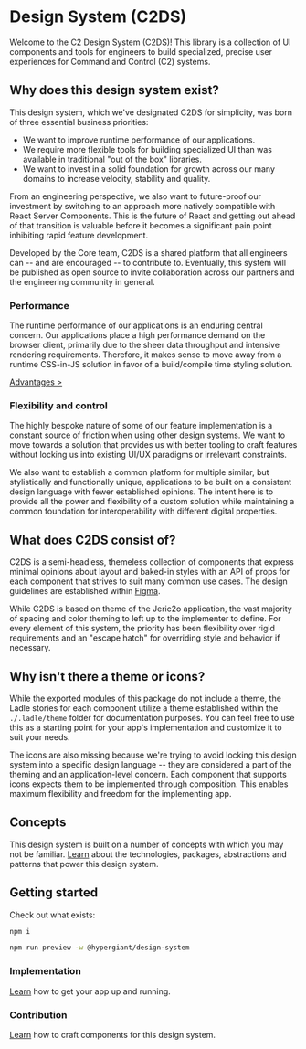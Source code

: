 # Design System (C2DS)

Welcome to the C2 Design System (C2DS)! This library is a collection of UI components and tools for engineers to build specialized, precise user experiences for Command and Control (C2) systems.

## Why does this design system exist?

This design system, which we've designated C2DS for simplicity, was born of three essential business priorities:

- We want to improve runtime performance of our applications.
- We require more flexible tools for building specialized UI than was available in traditional "out of the box" libraries.
- We want to invest in a solid foundation for growth across our many domains to increase velocity, stability and quality.

From an engineering perspective, we also want to future-proof our investment by switching to an approach more natively compatible with React Server Components. This is the future of React and getting out ahead of that transition is valuable before it becomes a significant pain point inhibiting rapid feature development.

Developed by the Core team, C2DS is a shared platform that all engineers can -- and are encouraged -- to contribute to. Eventually, this system will be published as open source to invite collaboration across our partners and the engineering community in general.

### Performance

The runtime performance of our applications is an enduring central concern. Our applications place a high performance demand on the browser client, primarily due to the sheer data throughput and intensive rendering requirements. Therefore, it makes sense to move away from a runtime CSS-in-JS solution in favor of a build/compile time styling solution.

[Advantages >](./documentation/concepts.md#build-&-runtime)

### Flexibility and control

The highly bespoke nature of some of our feature implementation is a constant source of friction when using other design systems. We want to move towards a solution that provides us with better tooling to craft features without locking us into existing UI/UX paradigms or irrelevant constraints.

We also want to establish a common platform for multiple similar, but stylistically and functionally unique, applications to be built on a consistent design language with fewer established opinions. The intent here is to provide all the power and flexibility of a custom solution while maintaining a common foundation for interoperability with different digital properties.

## What does C2DS consist of?

C2DS is a semi-headless, themeless collection of components that express minimal opinions about layout and baked-in styles with an API of props for each component that strives to suit many common use cases. The design guidelines are established within [Figma](https://www.figma.com/design/CoNlAMPL0u5DCVYRPQKhki/N2X-Design-System?node-id=30742-76715&m=dev).

While C2DS is based on theme of the Jeric2o application, the vast majority of spacing and color theming to left up to the implementer to define. For every element of this system, the priority has been flexibility over rigid requirements and an "escape hatch" for overriding style and behavior if necessary.

## Why isn't there a theme or icons?

While the exported modules of this package do not include a theme, the Ladle stories for each component utilize a theme established within the `./.ladle/theme` folder for documentation purposes. You can feel free to use this as a starting point for your app's implementation and customize it to suit your needs.

The icons are also missing because we're trying to avoid locking this design system into a specific design language -- they are considered a part of the theming and an application-level concern. Each component that supports icons expects them to be implemented through composition. This enables maximum flexibility and freedom for the implementing app.

## Concepts

This design system is built on a number of concepts with which you may not be familiar. [Learn](./documentation/concepts.md) about the technologies, packages, abstractions and patterns that power this design system.

## Getting started

Check out what exists:

```bash
npm i

npm run preview -w @hypergiant/design-system
```

### Implementation

[Learn](./documentation/implementation.md) how to get your app up and running.

<!-- TODO - documentation around build systems -->

### Contribution

[Learn](./documentation/contribution.md) how to craft components for this design system.
